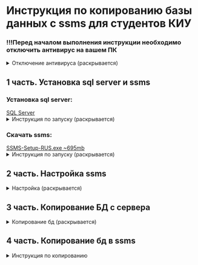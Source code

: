 <h1>Инструкция по копированию базы данных с ssms для студентов КИУ</h1>
<h3>!!!Перед началом выполнения инструкции необходимо отключить антивирус на вашем ПК</h3>
<details>
<summary>Отключение антивируса (раскрывается)</summary>

Нажимаем на значок антивируса
<img src="images/antivirus1.png" alt="Значок антивируса">

Переходим в раздел "Защита от вирусов и угроз"
<img src="images/antivirus2.png" alt="Переход в нужынй раздел">

Переходим в управление настройками
<img src="images/antivirus3.png" alt="Управление настройками">

Переключаем все ползунки
<img src="images/antivirus4.png" alt="Переключение ползунков">

Готово
</details>
<h2>1 часть. Установка sql server и ssms</h2>

<h3>Установка sql server:</h3> <a href="https://github.com/MaksimFomin06/instructions-for-copying-a-database-from-SSMS/raw/refs/heads/main/sql%20server/SQL2022-SSEI-Dev.exe?download=" download>SQL Server </a>
<details>
<summary>Инструкция по запуску (раскрывается)</summary>
<ul>
<li>
Запускаем файл
<img src="images/sql1.png" alt="Запуск exe файла">
</li>
<li>
В всплывающем окне разрешаем внесение изменений на устройстве("Да")
</li>
<li>
Выбираем тип установки "Базовая"
<img src="images/sql2.png" alt="Базовая">
</li>
<li>
Нажимаем "Принять"
<img src="images/sql3.png" alt="">
</li>
<li>
Проверяем место установки и нажимаем кнопку "Установить"
<img src="images/sql4.png" alt="">
</li>
<li>
Ждем конца установки. Размер ~8.5gb.
Нажимаем "Закрыть" и "Да"
<img src="images/sql5.png" alt="">
</li>
</ul>
</details>

<h3>Скачать ssms:</h3> <a href="https://github.com/MaksimFomin06/instructions-for-copying-a-database-from-SSMS/raw/refs/heads/main/ssms/SSMS-Setup-RUS.exe?download=" download>SSMS-Setup-RUS.exe ~695mb</a>
<details>
<summary>Инструкция по запуску (раскрывается)</summary>
<ul>
<li>
Запускаем файл
<img src="images/ssms1.png" alt="">
</li>
<li>
В всплывающем окне разрешаем внесение изменений на устройстве("Да")
</li>
<li>
Проверяем расположение и кнопку "Установить".
После установки нажимаем "Закрыть"
<img src="images/ssms2.png" alt="">
</li>
</ul>
</details>
<h2>2 часть. Настройка ssms</h2>
<details>
<summary>Настройка (раскрывается)</summary>
<ul>
<li>
Открываем ssms. Нас встречает такое меню.
<img src="images/ssms3.png" alt="">
</li>
<li>
Далее в окне выбираем "Продолжить обзор"
<img src="images/ssms4.png" alt="">
</li>
<li>
Выбираем как на фото. Далее "ОК" и "Соединить"
<img src="images/ssms5.png" alt="">
</li>
</ul>
</details>
<h2>3 часть. Копирование БД с сервера</h2>
<details>
<summary>Копирование бд (раскрывается)</summary>
<ul>
<li>
Правой кнопкой мыши нажимаем на нужную БД
<img src="images/copy1.png" alt="">
</li>
<li>
Нажимаем "Задачи" -> "Сформировать скрипты"
<img src="images/copy2.png" alt="">
</li>
<li>
Выйдет такое меню
<img src="images/copy3.png" alt="">
</li>
<li>
Нажимаем "Далее"
</li>
<li>
Выбираем как на фото, затем "Далее"
<img src="images/copy4.png" alt="">
</li>
<li>
Нажимаем дополнительно. "Сформировать скрипт для зависимостей -> True"
<img src="images/recovery7.png" alt="">  
</li>
<li>
Далее выбираем параметры сохранения и обязательно запоминаем путь сохранения и название файла. Нажимаем "Далее" два раза
<img src="images/copy5.png" alt="">
</li>
<li>
Итоговый результат. Нажимаем "Готово"
<img src="images/copy6.png" alt="">
</li>
</ul>
</details>
<h2>4 часть. Копирование бд в ssms</h2>
<details>
<summary>Инструкция по копированию</summary>
<ul>
<li>
В ssms создаем базу данных с таким же названием как и на сервере
<img src="images/recovery.png" alt="">
</li>
<li>
Выйдет окно. В "Имя базы данных" пишем название БД. Нажимаем "ОК"
<img src="images/recovery3.png" alt="">
</li>
<li>
Находим наш файл в проводнике, нажимаем на него два раза
<img src="images/recovery1.png" alt="">
</li>
<li>
Файл откроется в ssms и нам нужно будет его выполнить
<img src="images/recovery2.png" alt="">
</li>
<li>
Если вы все сделали правильно то скрипт выполнится успешно
<img src="images/recovery4.png" alt="">
</li>
<li>
Можем проверить правильность копирования выводом случайных данных из БД
<img src="images/recovery5.png" alt="">
</li>
</ul>
</details>